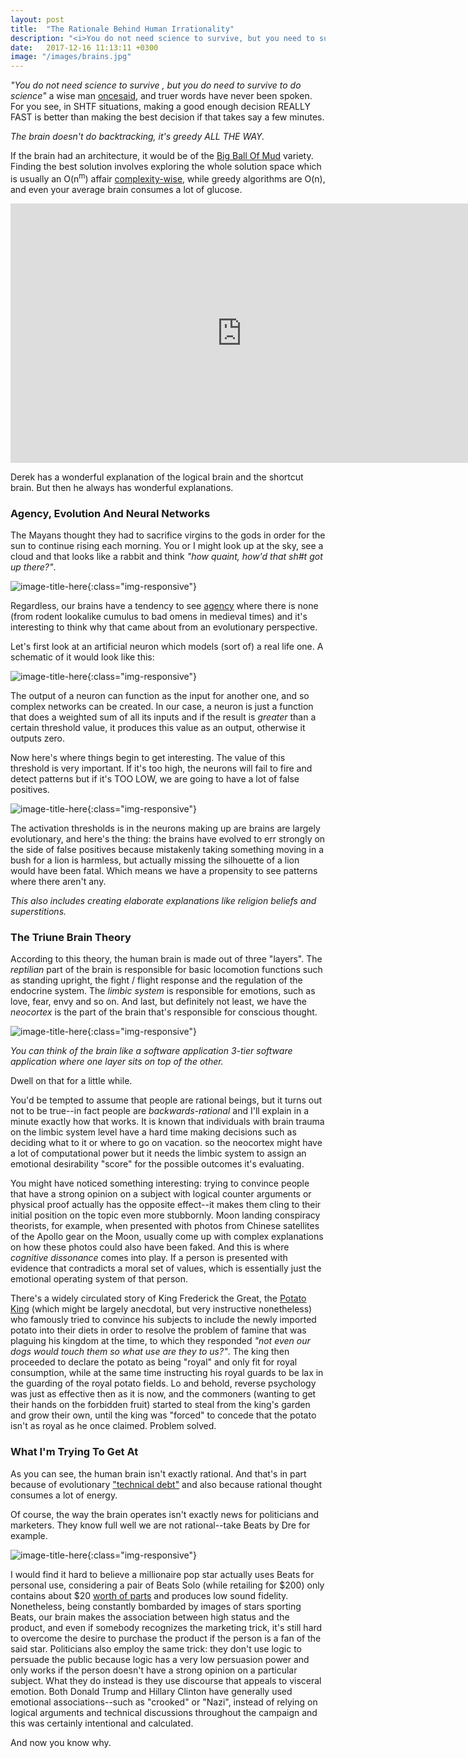 ```yaml
---
layout: post
title:  "The Rationale Behind Human Irrationality"
description: "<i>You do not need science to survive, but you need to survive to do science</i> a wise man once said, and truer words have never been spoken. For you see, in SHTF situations, making a good enough decision REALLY FAST is better than making the best decision if that takes say a few minutes."
date:   2017-12-16 11:13:11 +0300
image: "/images/brains.jpg"
---
```

<i>"You do not need science to survive , but you do need to survive to do science"</i> a wise man [oncesaid](https://medium.com/incerto/how-to-be-rational-about-rationality-432e96dd4d1a), and truer words have never been spoken. For you see, in SHTF situations, making a good enough decision REALLY FAST is better than making the best decision if that takes say a few minutes.

*The brain doesn't do backtracking, it's greedy ALL THE WAY.*

If the brain had an architecture, it would be of the [Big Ball Of Mud](https://blog.codinghorror.com/the-big-ball-of-mud-and-other-architectural-disasters/) variety. Finding the best solution involves exploring the whole solution space which is usually an O(n<sup>m</sup>) affair [complexity-wise](https://discrete.gr/complexity/), while greedy algorithms are O(n), and even your average brain consumes a lot of glucose.

<iframe width="740" height="415" src="https://www.youtube.com/embed/UBVV8pch1dM" frameborder="0" allowfullscreen></iframe>

Derek has a wonderful explanation of the logical brain and the shortcut brain. But then he always has wonderful explanations.

### Agency, Evolution And Neural Networks
The Mayans thought they had to sacrifice virgins to the gods in order for the sun to continue rising each morning. You or I might look up at the sky, see a cloud and that looks like a rabbit and think *"how quaint, how'd that sh#t got up there?"*.

![image-title-here](/images/rabbit-cloud.jpg){:class="img-responsive"}

Regardless, our brains have a tendency to see [agency](https://en.wikipedia.org/wiki/Agency_(philosophy)) where there is none (from rodent lookalike cumulus to bad omens in medieval times) and it's interesting to think why that came about from an evolutionary perspective.

Let's first look at an artificial neuron which models (sort of) a real life one. A schematic of it would look like this:

![image-title-here](/images/neuron-diagram.png){:class="img-responsive"}

The output of a neuron can function as the input for another one, and so complex networks can be created. In our case, a neuron is just a function that does a weighted sum of all its inputs and if the result is *greater* than a certain threshold value, it produces this value as an output, otherwise it outputs zero.

Now here's where things begin to get interesting. The value of this threshold is very important. If it's too high, the neurons will fail to fire and detect patterns but if it's TOO LOW, we are going to have a lot of false positives.

![image-title-here](/images/lioness.jpg){:class="img-responsive"}

The activation thresholds is in the neurons making up are brains are largely evolutionary, and here's the thing: the brains have evolved to err strongly on the side of false positives because mistakenly taking something moving in a bush for a lion is harmless, but actually missing the silhouette of a lion would have been fatal. Which means we have a propensity to see patterns where there aren't any.

<i>
This also includes creating elaborate explanations like religion beliefs and superstitions.
</i>

### The Triune Brain Theory
According to this theory, the human brain is made out of three "layers". The *reptilian* part of the brain is responsible for basic locomotion functions such as standing upright, the fight / flight response and the regulation of the endocrine system. The *limbic system* is responsible for emotions, such as love, fear, envy and so on. And last, but definitely not least, we have the *neocortex* is the part of the brain that's responsible for conscious thought.

![image-title-here](/images/triune.png){:class="img-responsive"}

<i>
You can think of the brain like a software application 3-tier software application where one layer sits on top of the other.
</i>

Dwell on that for a little while.

You'd be tempted to assume that people are rational beings, but it turns out not to be true--in fact people are *backwards-rational* and I'll explain in a minute exactly how that works. It is known that individuals with brain trauma on the limbic system level have a hard time making decisions such as deciding what to it or where to go on vacation. so the neocortex might have a lot of computational power but it needs the limbic system to assign an emotional desirability "score" for the possible outcomes it's evaluating.

You might have noticed something interesting: trying to convince people that have a strong opinion on a subject with logical counter arguments or physical proof actually has the opposite effect--it makes them cling to their initial position on the topic even more stubbornly. Moon landing conspiracy theorists, for example, when presented with photos from Chinese satellites of the Apollo gear on the Moon, usually come up with complex explanations on how these photos could also have been faked. And this is where *cognitive dissonance* comes into play. If a person is presented with evidence that contradicts a moral set of values, which is essentially just the emotional operating system of that person.

There's a widely circulated story of King Frederick the Great, the [Potato King](https://en.wikipedia.org/wiki/Frederick_the_Great) (which might be largely anecdotal, but very instructive nonetheless) who famously tried to convince his subjects to include the newly imported potato into their diets in order to resolve the problem of famine that was plaguing his kingdom at the time, to which they responded <i>"not even our dogs would touch them so what use are they to us?"</i>. The king then proceeded to declare the potato as being "royal" and only fit for royal consumption, while at the same time instructing his royal guards to be lax in the guarding of the royal potato fields. Lo and behold, reverse psychology was just as effective then as it is now, and the commoners (wanting to get their hands on the forbidden fruit) started to steal from the king's garden and grow their own, until the king was "forced" to concede that the potato isn't as royal as he once claimed. Problem solved.

### What I'm Trying To Get At
As you can see, the human brain isn't exactly rational. And that's in part because of evolutionary ["technical debt"](https://en.wikipedia.org/wiki/Technical_debt) and also because rational thought consumes a lot of energy.

Of course, the way the brain operates isn't exactly news for politicians and marketers. They know full well we are not rational--take Beats by Dre for example.

![image-title-here](/images/gaga.jpg){:class="img-responsive"}

I would find it hard to believe a millionaire pop star actually uses Beats for personal use, considering a pair of Beats Solo (while retailing for $200) only contains about $20 [worth of parts](https://www.techspot.com/news/61060-200-beats-headphones-actually-cost-18-make.html) and produces low sound fidelity. Nonetheless, being constantly bombarded by images of stars sporting Beats, our brain makes the association between high status and the product, and even if somebody recognizes the marketing trick, it's still hard to overcome the desire to purchase the product if the person is a fan of the said star. Politicians also employ the same trick: they don't use logic to persuade the public because logic has a very low persuasion power and only works if the person doesn't have a strong opinion on a particular subject. What they do instead is they use discourse that appeals to visceral emotion. Both Donald Trump and Hillary Clinton have generally used emotional associations--such as "crooked" or "Nazi", instead of relying on logical arguments and technical discussions throughout the campaign and this was certainly intentional and calculated.

And now you know why.
